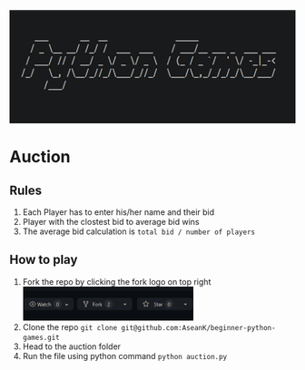 <p align="center">
  <a href="https://github.com/AseanK/beginner-python-games" target="_blank">
    <img src="../images/logo.png" width = "2560px" height = "200px">
  </a>
</p>


# Auction

## Rules
1. Each Player has to enter his/her name and their bid
2. Player with the clostest bid to average bid wins
3. The average bid calculation is `total bid / number of players`

## How to play
1. Fork the repo by clicking the fork logo on top right <img src="../images/fork.png" width="300" height="60">
2. Clone the repo `git clone git@github.com:AseanK/beginner-python-games.git`
3. Head to the auction folder
4. Run the file using python command `python auction.py`

